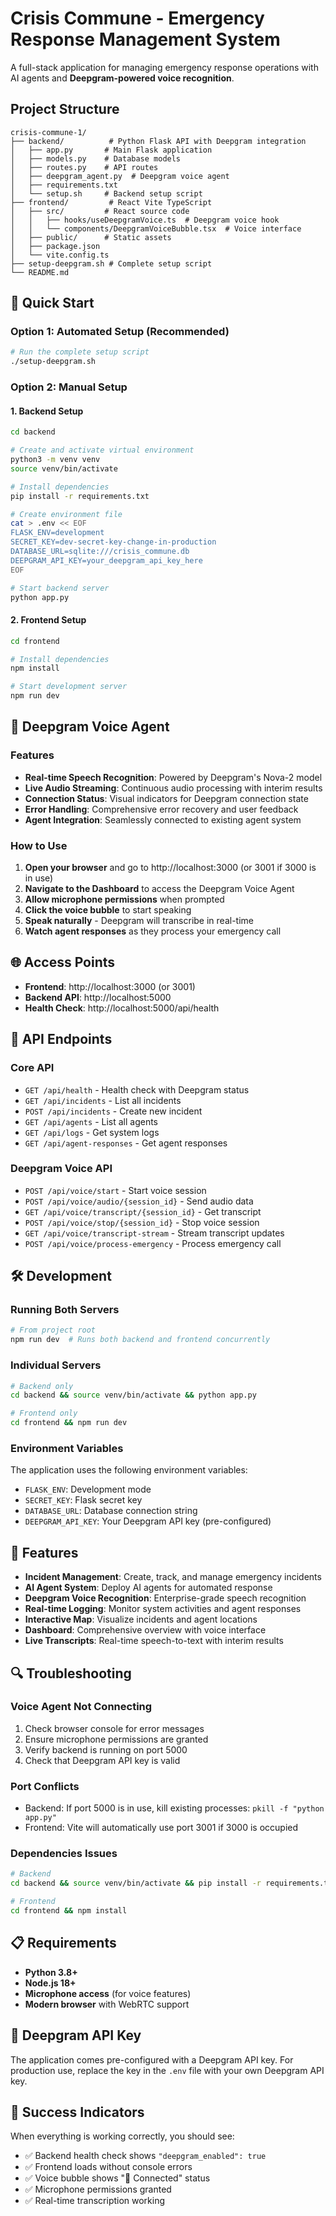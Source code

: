 # Crisis Commune - Emergency Response Management System

A full-stack application for managing emergency response operations with AI agents and **Deepgram-powered voice recognition**.

## Project Structure

```
crisis-commune-1/
├── backend/          # Python Flask API with Deepgram integration
│   ├── app.py       # Main Flask application
│   ├── models.py    # Database models
│   ├── routes.py    # API routes
│   ├── deepgram_agent.py  # Deepgram voice agent
│   ├── requirements.txt
│   └── setup.sh     # Backend setup script
├── frontend/         # React Vite TypeScript
│   ├── src/         # React source code
│   │   ├── hooks/useDeepgramVoice.ts  # Deepgram voice hook
│   │   └── components/DeepgramVoiceBubble.tsx  # Voice interface
│   ├── public/      # Static assets
│   ├── package.json
│   └── vite.config.ts
├── setup-deepgram.sh # Complete setup script
└── README.md
```

## 🚀 Quick Start

### Option 1: Automated Setup (Recommended)
```bash
# Run the complete setup script
./setup-deepgram.sh
```

### Option 2: Manual Setup

#### 1. Backend Setup
```bash
cd backend

# Create and activate virtual environment
python3 -m venv venv
source venv/bin/activate

# Install dependencies
pip install -r requirements.txt

# Create environment file
cat > .env << EOF
FLASK_ENV=development
SECRET_KEY=dev-secret-key-change-in-production
DATABASE_URL=sqlite:///crisis_commune.db
DEEPGRAM_API_KEY=your_deepgram_api_key_here
EOF

# Start backend server
python app.py
```

#### 2. Frontend Setup
```bash
cd frontend

# Install dependencies
npm install

# Start development server
npm run dev
```

## 🎤 Deepgram Voice Agent

### Features
- **Real-time Speech Recognition**: Powered by Deepgram's Nova-2 model
- **Live Audio Streaming**: Continuous audio processing with interim results
- **Connection Status**: Visual indicators for Deepgram connection state
- **Error Handling**: Comprehensive error recovery and user feedback
- **Agent Integration**: Seamlessly connected to existing agent system

### How to Use
1. **Open your browser** and go to http://localhost:3000 (or 3001 if 3000 is in use)
2. **Navigate to the Dashboard** to access the Deepgram Voice Agent
3. **Allow microphone permissions** when prompted
4. **Click the voice bubble** to start speaking
5. **Speak naturally** - Deepgram will transcribe in real-time
6. **Watch agent responses** as they process your emergency call

## 🌐 Access Points

- **Frontend**: http://localhost:3000 (or 3001)
- **Backend API**: http://localhost:5000
- **Health Check**: http://localhost:5000/api/health

## 🔧 API Endpoints

### Core API
- `GET /api/health` - Health check with Deepgram status
- `GET /api/incidents` - List all incidents
- `POST /api/incidents` - Create new incident
- `GET /api/agents` - List all agents
- `GET /api/logs` - Get system logs
- `GET /api/agent-responses` - Get agent responses

### Deepgram Voice API
- `POST /api/voice/start` - Start voice session
- `POST /api/voice/audio/{session_id}` - Send audio data
- `GET /api/voice/transcript/{session_id}` - Get transcript
- `POST /api/voice/stop/{session_id}` - Stop voice session
- `GET /api/voice/transcript-stream` - Stream transcript updates
- `POST /api/voice/process-emergency` - Process emergency call

## 🛠️ Development

### Running Both Servers
```bash
# From project root
npm run dev  # Runs both backend and frontend concurrently
```

### Individual Servers
```bash
# Backend only
cd backend && source venv/bin/activate && python app.py

# Frontend only
cd frontend && npm run dev
```

### Environment Variables
The application uses the following environment variables:
- `FLASK_ENV`: Development mode
- `SECRET_KEY`: Flask secret key
- `DATABASE_URL`: Database connection string
- `DEEPGRAM_API_KEY`: Your Deepgram API key (pre-configured)

## 🎯 Features

- **Incident Management**: Create, track, and manage emergency incidents
- **AI Agent System**: Deploy AI agents for automated response
- **Deepgram Voice Recognition**: Enterprise-grade speech recognition
- **Real-time Logging**: Monitor system activities and agent responses
- **Interactive Map**: Visualize incidents and agent locations
- **Dashboard**: Comprehensive overview with voice interface
- **Live Transcripts**: Real-time speech-to-text with interim results

## 🔍 Troubleshooting

### Voice Agent Not Connecting
1. Check browser console for error messages
2. Ensure microphone permissions are granted
3. Verify backend is running on port 5000
4. Check that Deepgram API key is valid

### Port Conflicts
- Backend: If port 5000 is in use, kill existing processes: `pkill -f "python app.py"`
- Frontend: Vite will automatically use port 3001 if 3000 is occupied

### Dependencies Issues
```bash
# Backend
cd backend && source venv/bin/activate && pip install -r requirements.txt

# Frontend
cd frontend && npm install
```

## 📋 Requirements

- **Python 3.8+**
- **Node.js 18+**
- **Microphone access** (for voice features)
- **Modern browser** with WebRTC support

## 🔑 Deepgram API Key

The application comes pre-configured with a Deepgram API key. For production use, replace the key in the `.env` file with your own Deepgram API key.

## 🎉 Success Indicators

When everything is working correctly, you should see:
- ✅ Backend health check shows `"deepgram_enabled": true`
- ✅ Frontend loads without console errors
- ✅ Voice bubble shows "🔗 Connected" status
- ✅ Microphone permissions granted
- ✅ Real-time transcription working
